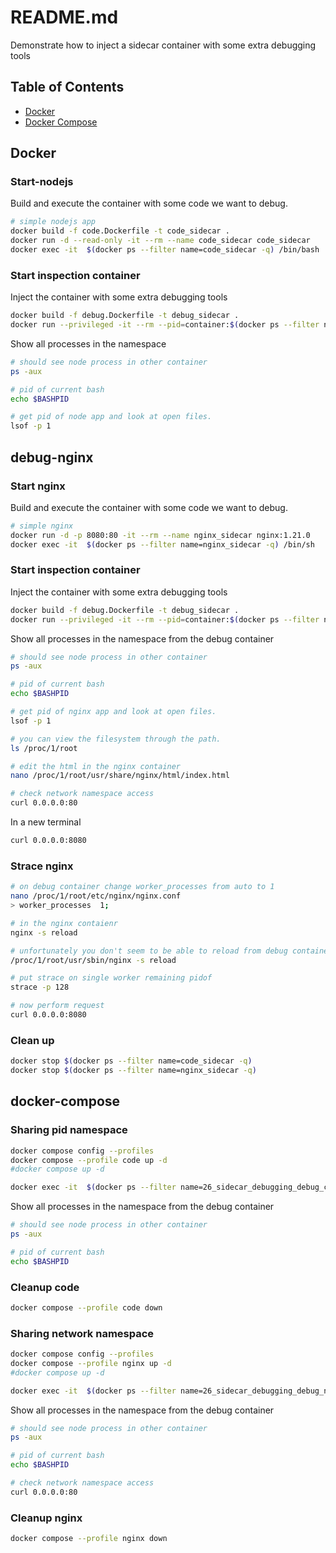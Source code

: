 # README.md
Demonstrate how to inject a sidecar container with some extra debugging tools 

## Table of Contents

- [Docker](#docker)
- [Docker Compose](#docker-compose)

## Docker 

### Start-nodejs
Build and execute the container with some code we want to debug.
```sh
# simple nodejs app
docker build -f code.Dockerfile -t code_sidecar . 
docker run -d --read-only -it --rm --name code_sidecar code_sidecar  
docker exec -it  $(docker ps --filter name=code_sidecar -q) /bin/bash             
```

### Start inspection container
Inject the container with some extra debugging tools
```sh
docker build -f debug.Dockerfile -t debug_sidecar . 
docker run --privileged -it --rm --pid=container:$(docker ps --filter name=code_sidecar -q) --network=container:$(docker ps --filter name=code_sidecar -q) --name debug_sidecar --entrypoint /bin/bash debug_sidecar  
```

Show all processes in the namespace
```sh
# should see node process in other container
ps -aux

# pid of current bash
echo $BASHPID 

# get pid of node app and look at open files.
lsof -p 1
```

## debug-nginx
### Start nginx
Build and execute the container with some code we want to debug.
```sh
# simple nginx
docker run -d -p 8080:80 -it --rm --name nginx_sidecar nginx:1.21.0  
docker exec -it  $(docker ps --filter name=nginx_sidecar -q) /bin/sh             
```
### Start inspection container
Inject the container with some extra debugging tools
```sh
docker build -f debug.Dockerfile -t debug_sidecar . 
docker run --privileged -it --rm --pid=container:$(docker ps --filter name=nginx_sidecar -q) --network=container:$(docker ps --filter name=nginx_sidecar -q) --name debug_sidecar --entrypoint /bin/bash debug_sidecar  
```

Show all processes in the namespace from the debug container
```sh
# should see node process in other container
ps -aux

# pid of current bash
echo $BASHPID 

# get pid of nginx app and look at open files.
lsof -p 1

# you can view the filesystem through the path.
ls /proc/1/root

# edit the html in the nginx container
nano /proc/1/root/usr/share/nginx/html/index.html 

# check network namespace access
curl 0.0.0.0:80
```

In a new terminal 
```sh
curl 0.0.0.0:8080  
```

### Strace nginx
```sh
# on debug container change worker_processes from auto to 1
nano /proc/1/root/etc/nginx/nginx.conf 
> worker_processes  1;

# in the nginx contaienr
nginx -s reload

# unfortunately you don't seem to be able to reload from debug container
/proc/1/root/usr/sbin/nginx -s reload

# put strace on single worker remaining pidof
strace -p 128 

# now perform request
curl 0.0.0.0:8080  
```

### Clean up
```sh
docker stop $(docker ps --filter name=code_sidecar -q)  
docker stop $(docker ps --filter name=nginx_sidecar -q)           
```
## docker-compose

### Sharing pid namespace        
```sh
docker compose config --profiles  
docker compose --profile code up -d  
#docker compose up -d                
```

```sh
docker exec -it  $(docker ps --filter name=26_sidecar_debugging_debug_code_1 -q) /bin/bash 
```

Show all processes in the namespace from the debug container
```sh
# should see node process in other container
ps -aux

# pid of current bash
echo $BASHPID 
```

### Cleanup code
```sh
docker compose --profile code down    
```

### Sharing network namespace
```sh
docker compose config --profiles  
docker compose --profile nginx up -d  
#docker compose up -d                
```

```sh
docker exec -it  $(docker ps --filter name=26_sidecar_debugging_debug_nginx_1 -q) /bin/bash 
```

Show all processes in the namespace from the debug container
```sh
# should see node process in other container
ps -aux

# pid of current bash
echo $BASHPID 

# check network namespace access
curl 0.0.0.0:80
```

### Cleanup nginx
```sh
docker compose --profile nginx down    
```

